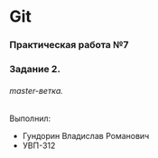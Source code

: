 # Git
### Практическая работа №7
### Задание 2.
###### master-ветка.
Выполнил:
* Гундорин Владислав Романович
* УВП-312